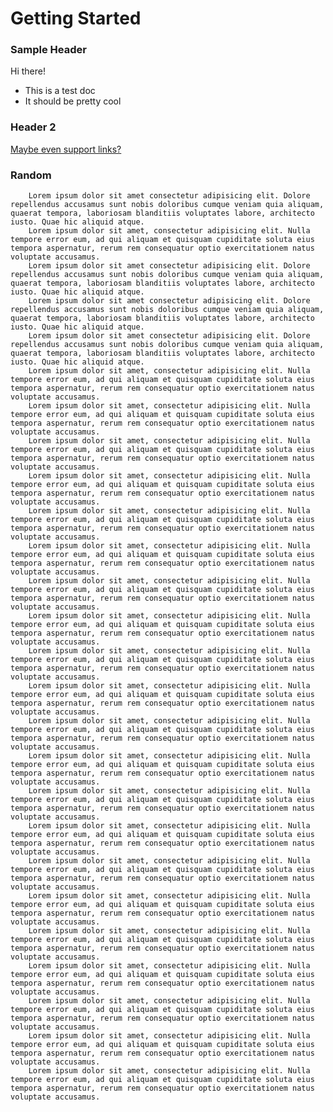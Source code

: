 # Getting Started

### Sample Header

Hi there!

- This is a test doc
- It should be pretty cool

### Header 2

[Maybe even support links?](https://google.com)

### Random

        Lorem ipsum dolor sit amet consectetur adipisicing elit. Dolore repellendus accusamus sunt nobis doloribus cumque veniam quia aliquam, quaerat tempora, laboriosam blanditiis voluptates labore, architecto iusto. Quae hic aliquid atque.
        Lorem ipsum dolor sit amet, consectetur adipisicing elit. Nulla tempore error eum, ad qui aliquam et quisquam cupiditate soluta eius tempora aspernatur, rerum rem consequatur optio exercitationem natus voluptate accusamus.
        Lorem ipsum dolor sit amet consectetur adipisicing elit. Dolore repellendus accusamus sunt nobis doloribus cumque veniam quia aliquam, quaerat tempora, laboriosam blanditiis voluptates labore, architecto iusto. Quae hic aliquid atque.
        Lorem ipsum dolor sit amet consectetur adipisicing elit. Dolore repellendus accusamus sunt nobis doloribus cumque veniam quia aliquam, quaerat tempora, laboriosam blanditiis voluptates labore, architecto iusto. Quae hic aliquid atque.
        Lorem ipsum dolor sit amet consectetur adipisicing elit. Dolore repellendus accusamus sunt nobis doloribus cumque veniam quia aliquam, quaerat tempora, laboriosam blanditiis voluptates labore, architecto iusto. Quae hic aliquid atque.
        Lorem ipsum dolor sit amet, consectetur adipisicing elit. Nulla tempore error eum, ad qui aliquam et quisquam cupiditate soluta eius tempora aspernatur, rerum rem consequatur optio exercitationem natus voluptate accusamus.
        Lorem ipsum dolor sit amet, consectetur adipisicing elit. Nulla tempore error eum, ad qui aliquam et quisquam cupiditate soluta eius tempora aspernatur, rerum rem consequatur optio exercitationem natus voluptate accusamus.
        Lorem ipsum dolor sit amet, consectetur adipisicing elit. Nulla tempore error eum, ad qui aliquam et quisquam cupiditate soluta eius tempora aspernatur, rerum rem consequatur optio exercitationem natus voluptate accusamus.
        Lorem ipsum dolor sit amet, consectetur adipisicing elit. Nulla tempore error eum, ad qui aliquam et quisquam cupiditate soluta eius tempora aspernatur, rerum rem consequatur optio exercitationem natus voluptate accusamus.
        Lorem ipsum dolor sit amet, consectetur adipisicing elit. Nulla tempore error eum, ad qui aliquam et quisquam cupiditate soluta eius tempora aspernatur, rerum rem consequatur optio exercitationem natus voluptate accusamus.
        Lorem ipsum dolor sit amet, consectetur adipisicing elit. Nulla tempore error eum, ad qui aliquam et quisquam cupiditate soluta eius tempora aspernatur, rerum rem consequatur optio exercitationem natus voluptate accusamus.
        Lorem ipsum dolor sit amet, consectetur adipisicing elit. Nulla tempore error eum, ad qui aliquam et quisquam cupiditate soluta eius tempora aspernatur, rerum rem consequatur optio exercitationem natus voluptate accusamus.
        Lorem ipsum dolor sit amet, consectetur adipisicing elit. Nulla tempore error eum, ad qui aliquam et quisquam cupiditate soluta eius tempora aspernatur, rerum rem consequatur optio exercitationem natus voluptate accusamus.
        Lorem ipsum dolor sit amet, consectetur adipisicing elit. Nulla tempore error eum, ad qui aliquam et quisquam cupiditate soluta eius tempora aspernatur, rerum rem consequatur optio exercitationem natus voluptate accusamus.
        Lorem ipsum dolor sit amet, consectetur adipisicing elit. Nulla tempore error eum, ad qui aliquam et quisquam cupiditate soluta eius tempora aspernatur, rerum rem consequatur optio exercitationem natus voluptate accusamus.
        Lorem ipsum dolor sit amet, consectetur adipisicing elit. Nulla tempore error eum, ad qui aliquam et quisquam cupiditate soluta eius tempora aspernatur, rerum rem consequatur optio exercitationem natus voluptate accusamus.
        Lorem ipsum dolor sit amet, consectetur adipisicing elit. Nulla tempore error eum, ad qui aliquam et quisquam cupiditate soluta eius tempora aspernatur, rerum rem consequatur optio exercitationem natus voluptate accusamus.
        Lorem ipsum dolor sit amet, consectetur adipisicing elit. Nulla tempore error eum, ad qui aliquam et quisquam cupiditate soluta eius tempora aspernatur, rerum rem consequatur optio exercitationem natus voluptate accusamus.
        Lorem ipsum dolor sit amet, consectetur adipisicing elit. Nulla tempore error eum, ad qui aliquam et quisquam cupiditate soluta eius tempora aspernatur, rerum rem consequatur optio exercitationem natus voluptate accusamus.
        Lorem ipsum dolor sit amet, consectetur adipisicing elit. Nulla tempore error eum, ad qui aliquam et quisquam cupiditate soluta eius tempora aspernatur, rerum rem consequatur optio exercitationem natus voluptate accusamus.
        Lorem ipsum dolor sit amet, consectetur adipisicing elit. Nulla tempore error eum, ad qui aliquam et quisquam cupiditate soluta eius tempora aspernatur, rerum rem consequatur optio exercitationem natus voluptate accusamus.
        Lorem ipsum dolor sit amet, consectetur adipisicing elit. Nulla tempore error eum, ad qui aliquam et quisquam cupiditate soluta eius tempora aspernatur, rerum rem consequatur optio exercitationem natus voluptate accusamus.
        Lorem ipsum dolor sit amet, consectetur adipisicing elit. Nulla tempore error eum, ad qui aliquam et quisquam cupiditate soluta eius tempora aspernatur, rerum rem consequatur optio exercitationem natus voluptate accusamus.
        Lorem ipsum dolor sit amet, consectetur adipisicing elit. Nulla tempore error eum, ad qui aliquam et quisquam cupiditate soluta eius tempora aspernatur, rerum rem consequatur optio exercitationem natus voluptate accusamus.
        Lorem ipsum dolor sit amet, consectetur adipisicing elit. Nulla tempore error eum, ad qui aliquam et quisquam cupiditate soluta eius tempora aspernatur, rerum rem consequatur optio exercitationem natus voluptate accusamus.
        Lorem ipsum dolor sit amet, consectetur adipisicing elit. Nulla tempore error eum, ad qui aliquam et quisquam cupiditate soluta eius tempora aspernatur, rerum rem consequatur optio exercitationem natus voluptate accusamus.
